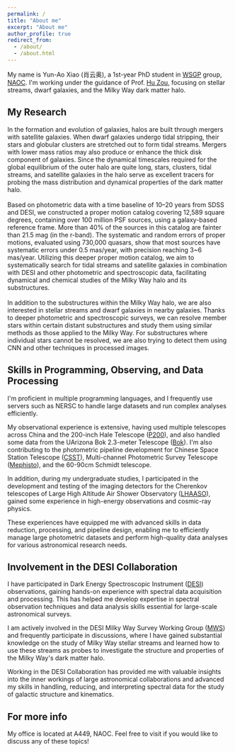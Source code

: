 ```yaml
---
permalink: /
title: "About me"
excerpt: "About me"
author_profile: true
redirect_from: 
  - /about/
  - /about.html
---
```


My name is Yun-Ao Xiao (肖云奥), a 1st-year PhD student in [WSGP](http://groups.bao.ac.cn/wsgp/) group, [NAOC](http://www.nao.cas.cn/). I'm working under the guidance of Prof. [Hu Zou](http://www.bao.ac.cn/nrc/zg/202208/t20220830_6506002.html), focusing on stellar streams, dwarf galaxies, and the Milky Way dark matter halo.

My Research
------
In the formation and evolution of galaxies, halos are built through mergers with satellite galaxies. When dwarf galaxies undergo tidal stripping, their stars and globular clusters are stretched out to form tidal streams. Mergers with lower mass ratios may also produce or enhance the thick disk component of galaxies. Since the dynamical timescales required for the global equilibrium of the outer halo are quite long, stars, clusters, tidal streams, and satellite galaxies in the halo serve as excellent tracers for probing the mass distribution and dynamical properties of the dark matter halo.<br>
 <br>
Based on photometric data with a time baseline of 10–20 years from SDSS and DESI, we constructed a proper motion catalog covering 12,589 square degrees, containing over 100 million PSF sources, using a galaxy-based reference frame. More than 40% of the sources in this catalog are fainter than 21.5 mag (in the r-band). The systematic and random errors of proper motions, evaluated using 730,000 quasars, show that most sources have systematic errors under 0.5 mas/year, with precision reaching 3~6 mas/year. Utilizing this deeper proper motion catalog, we aim to systematically search for tidal streams and satellite galaxies in combination with DESI and other photometric and spectroscopic data, facilitating dynamical and chemical studies of the Milky Way halo and its substructures.<br>
 <br>
In addition to the substructures within the Milky Way halo, we are also interested in stellar streams and dwarf galaxies in nearby galaxies. Thanks to deeper photometric and spectroscopic surveys, we can resolve member stars within certain distant substructures and study them using similar methods as those applied to the Milky Way. For substructures where individual stars cannot be resolved, we are also trying to detect them using CNN and other techniques in processed images.

Skills in Programming, Observing, and Data Processing
------
I'm proficient in multiple programming languages, and I frequently use servers such as NERSC to handle large datasets and run complex analyses efficiently.

My observational experience is extensive, having used multiple telescopes across China and the 200-inch Hale Telescope ([P200](https://sites.astro.caltech.edu/palomar/about/telescopes/hale.html)), and also handled some data from the UArizona Bok 2.3-meter Telescope ([Bok](https://noirlab.edu/public/programs/kitt-peak-national-observatory/bok-telescope/)). I'm also contributing to the photometric pipeline development for Chinese Space Station Telescope ([CSST](http://groups.bao.ac.cn/csst/ktjj/)), Multi-channel Photometric Survey Telescope ([Mephisto](http://www.swifar.ynu.edu.cn/info/1015/1073.htm)), and the 60-90cm Schmidt telescope.

In addition, during my undergraduate studies, I participated in the development and testing of the imaging detectors for the Cherenkov telescopes of Large High Altitude Air Shower Observatory ([LHAASO](http://english.ihep.cas.cn/lhaaso/)), gained some experience in high-energy observations and cosmic-ray physics.

These experiences have equipped me with advanced skills in data reduction, processing, and pipeline design, enabling me to efficiently manage large photometric datasets and perform high-quality data analyses for various astronomical research needs.

Involvement in the DESI Collaboration
------
I have participated in Dark Energy Spectroscopic Instrument ([DESI](https://www.desi.lbl.gov/)) observations, gaining hands-on experience with spectral data acquisition and processing. This has helped me develop expertise in spectral observation techniques and data analysis skills essential for large-scale astronomical surveys.

I am actively involved in the DESI Milky Way Survey Working Group ([MWS](https://desi.lbl.gov/trac/wiki/MilkyWayWG)) and frequently participate in discussions, where I have gained substantial knowledge on the study of Milky Way stellar streams and learned how to use these streams as probes to investigate the structure and properties of the Milky Way's dark matter halo.

Working in the DESI Collaboration has provided me with valuable insights into the inner workings of large astronomical collaborations and advanced my skills in handling, reducing, and interpreting spectral data for the study of galactic structure and kinematics.

For more info
------
My office is located at A449, NAOC. Feel free to visit if you would like to discuss any of these topics!
